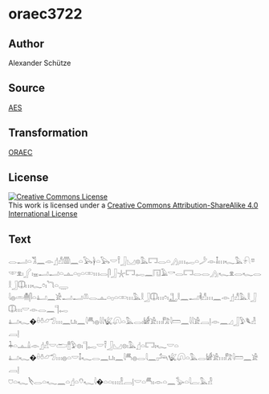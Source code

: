 # oraec3722

## Author

Alexander Schütze

## Source

[AES](https://github.com/simondschweitzer/aes)

## Transformation

[ORAEC](https://oraec.github.io/)

## License

<a rel="license" href="http://creativecommons.org/licenses/by-sa/4.0/"><img alt="Creative Commons License" style="border-width:0" src="https://i.creativecommons.org/l/by-sa/4.0/88x31.png" /></a><br />This work is licensed under a <a rel="license" href="http://creativecommons.org/licenses/by-sa/4.0/">Creative Commons Attribution-ShareAlike 4.0 International License</a>

## Text

𓂋𓂝𓏏𓀢𓈖𓁹𓊨𓀭𓏃𓈖𓏏𓅂𓋀𓏏𓅂𓎟𓍋𓃀𓈋𓊖𓅓𓉐𓂋𓏏𓂻𓏥𓉻𓏏𓌳𓁹𓄤𓏥𓆑𓅓𓍯𓎼𓎱𓁷𓏤𓂾𓏤𓈇𓂝𓂝𓏏𓊵𓏏𓊪𓏏𓏒𓏥𓂋𓋴𓃀𓇼𓉐𓉻𓈖𓉔𓄿𓎡𓂋𓉐𓂋𓂋𓂻𓆑𓁷𓂋𓆑𓂋𓎛𓃀𓎳𓏥𓆑𓏌𓏤𓆓𓏏𓇾<br>
𓇋𓐍𓏛𓄟𓋴𓏏𓂞𓈖𓀀𓂝𓂝𓌨𓂋𓊵𓏏𓊪𓏏𓏒𓏥𓅓𓎛𓃀𓎳𓏥𓏌𓏤𓊻𓎛𓈖𓂝𓌞𓀭𓏥𓈖𓁹𓊨𓀭𓅓𓎛𓃀𓎳𓏥𓎟𓁹𓂋𓈖𓊹𓉻<br>
𓂞𓆑�𓏐𓏊𓃿𓅿𓏥𓈖𓂓𓏤𓈖𓇋𓄪𓐍𓇋𓇋𓆤𓋨𓏏𓅓𓂋𓏤𓀎𓀀𓏥𓀗𓇋𓏠𓈖𓇋𓇋𓀀𓐙𓊤𓁹𓈖𓈎𓃀𓅱𓆰𓁐𓐙𓊤<br>
𓇓𓏏𓊵𓏙𓁹𓊨𓀭𓎟𓂧𓊽𓅱𓊖𓏤𓊹𓉻𓎟𓍋𓃀𓈋𓊖𓏤𓅓𓊨𓏏𓉐𓏤𓆑𓎟𓏏<br>
𓂞𓆑�𓏐𓏊𓃿𓅿𓏥𓐍𓏏𓎟𓄤𓆑𓂋𓈖𓂓𓏤𓈖𓇋𓄪𓐍𓂋𓇋𓈖𓊪𓃢𓆤𓋨𓏏𓅓𓂋𓀎𓀀𓏥𓀗𓇋𓏠𓈖𓀀𓐙𓊤<br>
𓈞𓏏𓆑𓌸𓂋𓏏𓆑𓈖𓏏𓊨𓏏𓄣𓆑𓇋�𓏏𓏏𓏥𓁐𓐙𓊤𓎟𓏏𓄪𓏤𓁹𓏏𓈖𓅭𓏏𓇋𓐛𓅓𓁐<br>
